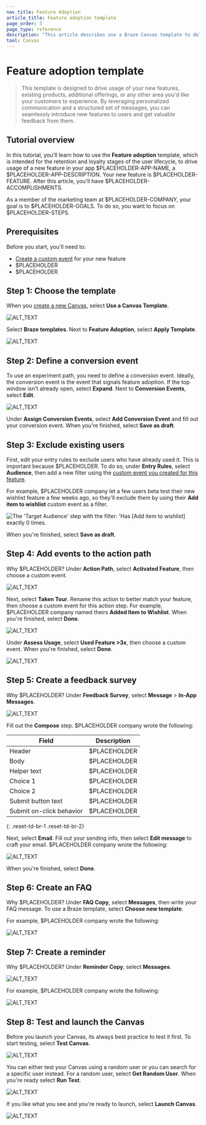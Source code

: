 ```yaml
---
nav_title: Feature Adoption
article_title: Feature adoption template
page_order: 3
page_type: reference
description: "This article describes use a Braze Canvas template to deliver timely personalized messages to highlight the benefits and usage tips."
tool: Canvas
---
```


# Feature adoption template

> This template is designed to drive usage of your new features, existing products, additional offerings, or any other area you'd like your customers to experience. By leveraging personalized communication and a structured set of messages, you can seamlessly introduce new features to users and get valuable feedback from them.

## Tutorial overview

In this tutorial, you'll learn how to use the **Feature adoption** template, which is intended for the retention and loyalty stages of the user lifecycle, to drive usage of a new feature in your app $PLACEHOLDER-APP-NAME, a $PLACEHOLDER-APP-DESCRIPTION. Your new feature is $PLACEHOLDER-FEATURE. After this article, you'll have $PLACEHOLDER-ACCOMPLISHMENTS.

As a member of the marketing team at $PLACEHOLDER-COMPANY, your goal is to $PLACEHOLDER-GOALS. To do so, you want to focus on $PLACEHOLDER-STEPS.

## Prerequisites

Before you start, you'll need to:

- [Create a custom event]({{site.baseurl}}/user_guide/data_and_analytics/custom_data/custom_events/#managing-custom-events) for your new feature
- $PLACEHOLDER
- $PLACEHOLDER

## Step 1: Choose the template

When you [create a new Canvas]({{site.baseurl}}/user_guide/engagement_tools/canvas/create_a_canvas/create_a_canvas), select **Use a Canvas Template**.

![ALT_TEXT]()

Select **Braze templates**. Next to **Feature Adoption**, select **Apply Template**.

![ALT_TEXT]()

## Step 2: Define a conversion event

<!-- Is a conversion event different from the custom event for the new feature that's used in the previous step? If so, how? -->

<!-- UX note: I keep seeing alerts in my template that i need a conversion event, but it doesn't point me to where that is or what that is. after searching in braze docs, none of the pages that mention conversion events actually show an image of this feature so i still don't know what i'm looking for. -->

To use an experiment path, you need to define a conversion event. Ideally, the conversion event is the event that signals feature adoption. If the top window isn't already open, select **Expand**. Next to **Conversion Events**, select **Edit**.

![ALT_TEXT]()

Under **Assign Conversion Events**, select **Add Conversion Event** and fill out your conversion event. When you're finished, select **Save as draft**.

## Step 3: Exclude existing users

First, edit your entry rules to exclude users who have already used it. This is important because $PLACEHOLDER. To do so, under **Entry Rules**, select **Audience**, then add a new filter using the [custom event you created for this feature](#prerequisites).

For example, $PLACEHOLDER company let a few users beta test their new wishlist feature a few weeks ago, so they'll exclude them by using their **Add item to wishlist** custom event as a filter.

![The 'Target Audience' step with the filter: 'Has [Add item to wishlist] exactly 0 times.]()

When you're finished, select **Save as draft**.

<!-- Should we show them out to set up exit criteria? -->

## Step 4: Add events to the action path

Why $PLACEHOLDER? Under **Action Path**, select **Activated Feature**, then choose a custom event.

<!-- What kind of custom event? -->

![ALT_TEXT]()

Next, select **Taken Tour**. Rename this action to better match your feature, then choose a custom event for this action step. For example, $PLACEHOLDER company named theirs **Added Item to Wishlist**. When you're finished, select **Done**.

<!-- What kind of custom event? -->

![ALT_TEXT]()

Under **Assess Usage**, select **Used Feature >3x**, then choose a custom event. When you're finished, select **Done**.

<!-- What kind of custom event? Also, should they rename this "Action Group Name" and add a trigger? -->

![ALT_TEXT]()

## Step 5: Create a feedback survey

<!-- Since IAM requires pre-set up, lets remove IAM references and only use email -->

Why $PLACEHOLDER? Under **Feedback Survey**, select **Message** > **In-App Messages**.

![ALT_TEXT]()

Fill out the **Compose** step. $PLACEHOLDER company wrote the following:
<!-- not sure if 'step' is the right word here? -->

|Field|Description|
|-----|-----------|
|Header|$PLACEHOLDER|
|Body|$PLACEHOLDER|
|Helper text|$PLACEHOLDER|
|Choice 1|$PLACEHOLDER|
|Choice 2|$PLACEHOLDER|
|Submit button text|$PLACEHOLDER|
|Submit on-click behavior|$PLACEHOLDER|
{: .reset-td-br-1 .reset-td-br-2}

Next, select **Email**. Fill out your sending info, then select **Edit message** to craft your email. $PLACEHOLDER company wrote the following:

![ALT_TEXT]()

When you're finished, select **Done**.

## Step 6: Create an FAQ

Why $PLACEHOLDER? Under **FAQ Copy**, select **Messages**, then write your FAQ message. To use a Braze template, select **Choose new template**.

For example, $PLACEHOLDER company wrote the following:

![ALT_TEXT]()

## Step 7: Create a reminder

Why $PLACEHOLDER? Under **Reminder Copy**, select **Messages**.

![ALT_TEXT]()

For example, $PLACEHOLDER company wrote the following:

![ALT_TEXT]()

## Step 8: Test and launch the Canvas

Before you launch your Canvas, its always best practice to test it first. <!-- (Does testing actually send to someone?) --> To start testing, select **Test Canvas**.

![ALT_TEXT]()

You can either test your Canvas using a random user or you can search for a specific user instead. For a random user, select **Get Random User**. When you're ready select **Run Test**.

![ALT_TEXT]()

If you like what you see and you're ready to launch, select **Launch Canvas**.

![ALT_TEXT]()
